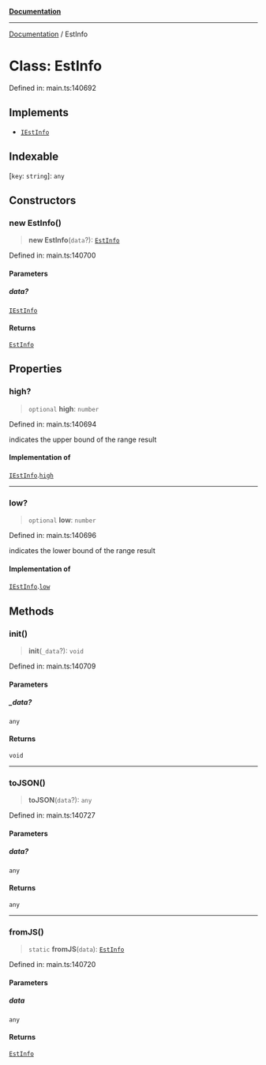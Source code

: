 [**Documentation**](../README.md)

***

[Documentation](../README.md) / EstInfo

# Class: EstInfo

Defined in: main.ts:140692

## Implements

- [`IEstInfo`](../interfaces/IEstInfo.md)

## Indexable

\[`key`: `string`\]: `any`

## Constructors

### new EstInfo()

> **new EstInfo**(`data`?): [`EstInfo`](EstInfo.md)

Defined in: main.ts:140700

#### Parameters

##### data?

[`IEstInfo`](../interfaces/IEstInfo.md)

#### Returns

[`EstInfo`](EstInfo.md)

## Properties

### high?

> `optional` **high**: `number`

Defined in: main.ts:140694

indicates the upper bound of the range result

#### Implementation of

[`IEstInfo`](../interfaces/IEstInfo.md).[`high`](../interfaces/IEstInfo.md#high)

***

### low?

> `optional` **low**: `number`

Defined in: main.ts:140696

indicates the lower bound of the range result

#### Implementation of

[`IEstInfo`](../interfaces/IEstInfo.md).[`low`](../interfaces/IEstInfo.md#low)

## Methods

### init()

> **init**(`_data`?): `void`

Defined in: main.ts:140709

#### Parameters

##### \_data?

`any`

#### Returns

`void`

***

### toJSON()

> **toJSON**(`data`?): `any`

Defined in: main.ts:140727

#### Parameters

##### data?

`any`

#### Returns

`any`

***

### fromJS()

> `static` **fromJS**(`data`): [`EstInfo`](EstInfo.md)

Defined in: main.ts:140720

#### Parameters

##### data

`any`

#### Returns

[`EstInfo`](EstInfo.md)
